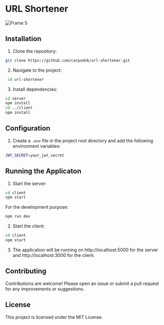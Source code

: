 # URL Shortener
![Frame 5](https://github.com/carpodok/url-shortener/assets/64840495/e3cfa94a-e152-46db-814a-5fd69dc0e26a)


## Installation

1. Clone the repository:

```bash
git clone https://github.com/carpodok/url-shortener.git
```

2. Navigate to the project:
```bash
 cd url-shortener
```

3. Install dependencies:

```bash
cd server
npm install
cd ../client
npm install
```


## Configuration

1. Create a `.env` file in the project root directory and add the following environment variables:

```bash
JWT_SECRET=your_jwt_secret
```

## Running the Applicaton

1. Start the server:

```bash
cd client
npm start
```

For the development purpose:

```bash
npm run dev
```

2. Start the client:

```bash
cd client
npm start
```

3. The application will be running on http://localhost:5000 for the server and http://localhost:3000 for the client.

## Contributing
Contributions are welcome! Please open an issue or submit a pull request for any improvements or suggestions.

## License
This project is licensed under the MIT License.

